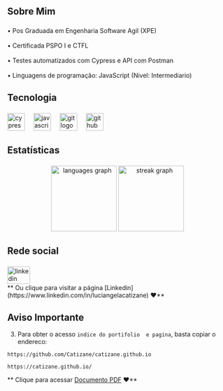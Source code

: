 
<h2 align="left">Sobre Mim</h2>

###

<p align="left">• Pos Graduada em Engenharia Software Agil (XPE)<br><br>• Certificada PSPO I e CTFL<br><br>• Testes automatizados com  Cypress e API com Postman <br><br>• Linguagens de programação: JavaScript (Nivel: Intermediario)  </p>

###

<h2 align="left">Tecnologia</h2>

###

<div align="left">
  <img src="https://skillicons.dev/icons?i=cypress" height="40" alt="cypress logo"  />
  <img width="12" />
  <img src="https://skillicons.dev/icons?i=js" height="40" alt="javascript logo"  />
  <img width="12" />
 <img src="https://skillicons.dev/icons?i=git" height="40" alt="git logo"  />
  <img width="12" />
  <img src="https://skillicons.dev/icons?i=github" height="40" alt="github logo"  />
</div>

###

<h2 align="left">Estatísticas</h2>

###

<div align="center">
  <img src="https://github-readme-stats.vercel.app/api/top-langs?username=Catizane&locale=pt-br&hide_title=false&layout=compact&card_width=320&langs_count=5&theme=dark&hide_border=true&order=2" height="150" alt="languages graph"  />
  

  
  <img src="https://streak-stats.demolab.com?user=thigo1&theme=dark&hide_border=true&border_radius=5&date_format=j%20M%5B%20Y%5D&order=3" height="150" alt="streak graph"  />
  
</div>

###

<h2 align="left">Rede social</h2>

###

<div align="left">
  <a href="https://www.linkedin.com/in/luciangelacatizane/" target="_blank">
    <img src="https://raw.githubusercontent.com/maurodesouza/profile-readme-generator/master/src/assets/icons/social/linkedin/default.svg" width="52" height="40" alt="linkedin logo"  />
  </a>
</div>
  ** Ou clique para visitar  a página [Linkedin](https://www.linkedin.com/in/luciangelacatizane) ❤**

###

## Aviso Importante
3. Para obter o acesso `indice do portifolio  e pagina`, basta copiar o endereco:

```
https://github.com/Catizane/catizane.github.io
```
```
https://catizane.github.io/
```


** Clique para acessar  [Documento PDF](https://github.com/Catizane/Catizane/blob/main/-102024Curriculo_Luciangela_Catizane.pdf) ❤**

